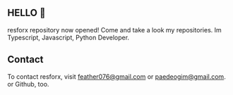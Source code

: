 ## HELLO 🎉
resforx repository now opened! Come and take a look my repositories.
Im Typescript, Javascript, Python Developer.

## Contact
To contact resforx, visit <feather076@gmail.com> or <paedeogim@gmail.com>. or Github, too.
